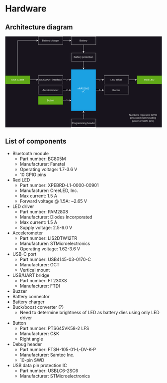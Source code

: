 # Hardware

## Architecture diagram
![HW architecture diagram](/docs/DWG_HW-Architecture.svg)

## List of components
- Bluetooth module
  - Part number: BC805M
  - Manufacturer: Fanstel
  - Operating voltage: 1.7-3.6 V
  - 10 GPIO pins
- Red LED
  - Part number: XPEBRD-L1-0000-00901
  - Manufacturer: CreeLED, Inc.
  - Max current: 1.5 A
  - Forward voltage @ 1.5A: ~2.65 V
- LED driver
  - Part number: PAM2808
  - Manufacturer: Diodes Incorporated
  - Max current: 1.5 A
  - Supply voltage: 2.5-6.0 V
- Accelerometer
  - Part number: LIS2DTW12TR
  - Manufacturer: STMicroelectronics
  - Operating voltage: 1.62-3.6 V
- USB-C port
  - Part number: USB4145-03-0170-C
  - Manufacturer: GCT
  - Vertical mount
- USB/UART bridge
  - Part number: FT230XS
  - Manufacturer: FTDI
- Buzzer
- Battery connector
- Battery charger
- Buck/boost converter (?)
  - Need to determine brightness of LED as battery dies using only LED driver
- Button
  - Part number: PTS645VK58-2 LFS
  - Manufacturer: C&K
  - Right angle
- Debug header
  - Part number: FTSH-105-01-L-DV-K-P
  - Manufacturer: Samtec Inc.
  - 10-pin SWD
- USB data pin protection IC
  - Part number: USBLC6-2SC6
  - Manufacturer: STMicroelectronics